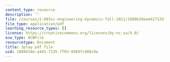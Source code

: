 ```yaml
---
content_type: resource
description: ''
file: /courses/2-003sc-engineering-dynamics-fall-2011/1889b34ea44171357f0393697c988c6a_QadsG49DY3M.pdf
file_type: application/pdf
learning_resource_types: []
license: https://creativecommons.org/licenses/by-nc-sa/4.0/
ocw_type: OCWFile
resourcetype: Document
title: 3play pdf file
uid: 1889b34e-a441-7135-7f03-93697c988c6a
---
```

